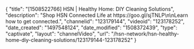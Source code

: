 {
    "title": "[1508522766] HSN | Healthy Home: DIY Cleaning Solutions",
    "description": "Shop HSN Connected Life at https:\/\/goo.gl\/sjTNLP\n\nLearn how to get connected.",
    "channelid": "123179144",
    "videoid": "123178252",
    "date_created": "1497548124",
    "date_modified": "1508372439",
    "type": "captivate",
    "layout": "channelVideo",
    "url": "\/hsn-network\/hsn-healthy-home-diy-cleaning-solutions\/123179144-123178252"
}